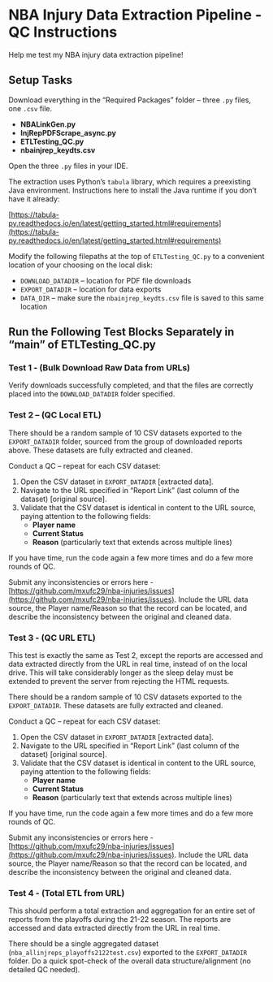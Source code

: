 # NBA Injury Data Extraction Pipeline - QC Instructions

Help me test my NBA injury data extraction pipeline!

## Setup Tasks

Download everything in the “Required Packages” folder – three `.py` files, one `.csv` file.

- **NBALinkGen.py**
- **InjRepPDFScrape_async.py**
- **ETLTesting_QC.py**
- **nbainjrep_keydts.csv**

Open the three `.py` files in your IDE.

The extraction uses Python’s `tabula` library, which requires a preexisting Java environment. Instructions here to install the Java runtime if you don’t have it already:

[https://tabula-py.readthedocs.io/en/latest/getting_started.html#requirements](https://tabula-py.readthedocs.io/en/latest/getting_started.html#requirements)

Modify the following filepaths at the top of `ETLTesting_QC.py` to a convenient location of your choosing on the local disk:

- `DOWNLOAD_DATADIR` – location for PDF file downloads
- `EXPORT_DATADIR` – location for data exports
- `DATA_DIR` – make sure the `nbainjrep_keydts.csv` file is saved to this same location

## Run the Following Test Blocks Separately in “main” of ETLTesting_QC.py

### Test 1 - (Bulk Download Raw Data from URLs)

Verify downloads successfully completed, and that the files are correctly placed into the `DOWNLOAD_DATADIR` folder specified.

### Test 2 – (QC Local ETL)

There should be a random sample of 10 CSV datasets exported to the `EXPORT_DATADIR` folder, sourced from the group of downloaded reports above. These datasets are fully extracted and cleaned.

Conduct a QC – repeat for each CSV dataset:

1. Open the CSV dataset in `EXPORT_DATADIR` [extracted data].
2. Navigate to the URL specified in “Report Link” (last column of the dataset) [original source].
3. Validate that the CSV dataset is identical in content to the URL source, paying attention to the following fields:
   - **Player name**
   - **Current Status**
   - **Reason** (particularly text that extends across multiple lines)

If you have time, run the code again a few more times and do a few more rounds of QC.

Submit any inconsistencies or errors here - [https://github.com/mxufc29/nba-injuries/issues](https://github.com/mxufc29/nba-injuries/issues). Include the URL data source, the Player name/Reason so that the record can be located, and describe the inconsistency between the original and cleaned data.

### Test 3 - (QC URL ETL)

This test is exactly the same as Test 2, except the reports are accessed and data extracted directly from the URL in real time, instead of on the local drive. This will take considerably longer as the sleep delay must be extended to prevent the server from rejecting the HTML requests.

There should be a random sample of 10 CSV datasets exported to the `EXPORT_DATADIR`. These datasets are fully extracted and cleaned.

Conduct a QC – repeat for each CSV dataset:

1. Open the CSV dataset in `EXPORT_DATADIR` [extracted data].
2. Navigate to the URL specified in “Report Link” (last column of the dataset) [original source].
3. Validate that the CSV dataset is identical in content to the URL source, paying attention to the following fields:
   - **Player name**
   - **Current Status**
   - **Reason** (particularly text that extends across multiple lines)

If you have time, run the code again a few more times and do a few more rounds of QC.

Submit any inconsistencies or errors here - [https://github.com/mxufc29/nba-injuries/issues](https://github.com/mxufc29/nba-injuries/issues). Include the URL data source, the Player name/Reason so that the record can be located, and describe the inconsistency between the original and cleaned data.

### Test 4 - (Total ETL from URL)

This should perform a total extraction and aggregation for an entire set of reports from the playoffs during the 21-22 season. The reports are accessed and data extracted directly from the URL in real time.

There should be a single aggregated dataset (`nba_allinjreps_playoffs2122test.csv`) exported to the `EXPORT_DATADIR` folder. Do a quick spot-check of the overall data structure/alignment (no detailed QC needed).
